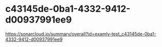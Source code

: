 # c43145de-0ba1-4332-9412-d00937991ee9
https://sonarcloud.io/summary/overall?id=examly-test_c43145de-0ba1-4332-9412-d00937991ee9
